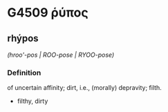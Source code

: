 # G4509 ῥύπος

## rhýpos

_(hroo'-pos | ROO-pose | RYOO-pose)_

### Definition

of uncertain affinity; dirt, i.e., (morally) depravity; filth.

- filthy, dirty

